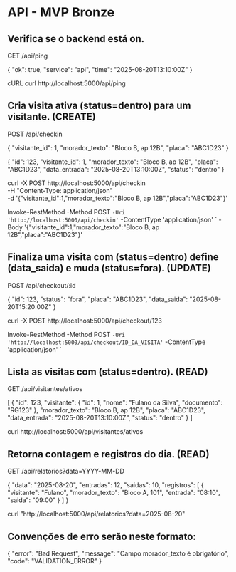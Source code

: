 # API - MVP Bronze


## Verifica se o backend está on.
GET /api/ping

{ "ok": true, "service": "api", "time": "2025-08-20T13:10:00Z" }

cURL
curl http://localhost:5000/api/ping


## Cria visita ativa (status=dentro) para um visitante. (CREATE)
POST /api/checkin

{
  "visitante_id": 1,
  "morador_texto": "Bloco B, ap 12B",
  "placa": "ABC1D23"
}

{
  "id": 123,
  "visitante_id": 1,
  "morador_texto": "Bloco B, ap 12B",
  "placa": "ABC1D23",
  "data_entrada": "2025-08-20T13:10:00Z",
  "status": "dentro"
}

curl -X POST http://localhost:5000/api/checkin \
  -H "Content-Type: application/json" \
  -d '{"visitante_id":1,"morador_texto":"Bloco B, ap 12B","placa":"ABC1D23"}'

 Invoke-RestMethod -Method POST `
  -Uri 'http://localhost:5000/api/checkin' `
  -ContentType 'application/json' `
  -Body '{"visitante_id":1,"morador_texto":"Bloco B, ap 12B","placa":"ABC1D23"}'


  ## Finaliza uma visita com (status=dentro) define (data_saida) e muda (status=fora). (UPDATE)
POST /api/checkout/:id

{
  "id": 123,
  "status": "fora",
  "placa": "ABC1D23",
  "data_saida": "2025-08-20T15:20:00Z"
}

curl -X POST http://localhost:5000/api/checkout/123

Invoke-RestMethod -Method POST `
  -Uri 'http://localhost:5000/api/checkout/ID_DA_VISITA' `
  -ContentType 'application/json' `


##  Lista as visitas com (status=dentro). (READ)
GET /api/visitantes/ativos

[
  {
    "id": 123,
    "visitante": { "id": 1, "nome": "Fulano da Silva", "documento": "RG123" },
    "morador_texto": "Bloco B, ap 12B",
    "placa": "ABC1D23",
    "data_entrada": "2025-08-20T13:10:00Z",
    "status": "dentro"
  }
]

curl http://localhost:5000/api/visitantes/ativos



## Retorna contagem e registros do dia. (READ)
GET /api/relatorios?data=YYYY-MM-DD

{
  "data": "2025-08-20",
  "entradas": 12,
  "saidas": 10,
  "registros": [
    { "visitante": "Fulano", "morador_texto": "Bloco A, 101", "entrada": "08:10", "saida": "09:00" }
  ]
}

curl "http://localhost:5000/api/relatorios?data=2025-08-20"


## Convenções de erro serão neste formato:

{
  "error": "Bad Request",
  "message": "Campo morador_texto é obrigatório",
  "code": "VALIDATION_ERROR"
}